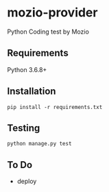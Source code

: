 # mozio-provider
Python Coding test by Mozio

## Requirements
Python 3.6.8+

## Installation
`pip install -r requirements.txt`

## Testing
`python manage.py test`

## To Do
* deploy
